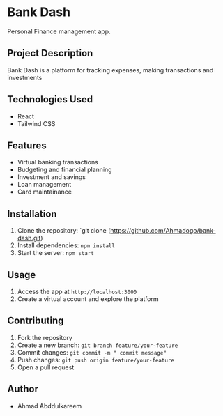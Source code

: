 # Bank Dash

Personal Finance management  app.

## Project Description

Bank Dash is a platform for tracking  expenses, making transactions and investments

## Technologies Used

- React
- Tailwind CSS

## Features

- Virtual banking transactions
- Budgeting and financial planning 
- Investment and savings 
- Loan management
- Card maintainance

## Installation

1. Clone the repository: `git clone (https://github.com/Ahmadogo/bank-dash.git)
2. Install dependencies: `npm install`
3. Start the server: `npm start`

## Usage

1. Access the app at `http://localhost:3000`
2. Create a virtual account and explore the platform 

## Contributing

1. Fork the repository
2. Create a new branch: `git branch feature/your-feature`
3. Commit changes: `git commit -m " commit message"`
4. Push changes: `git push origin feature/your-feature`
5. Open a pull request

   
## Author

- Ahmad Abddulkareem
